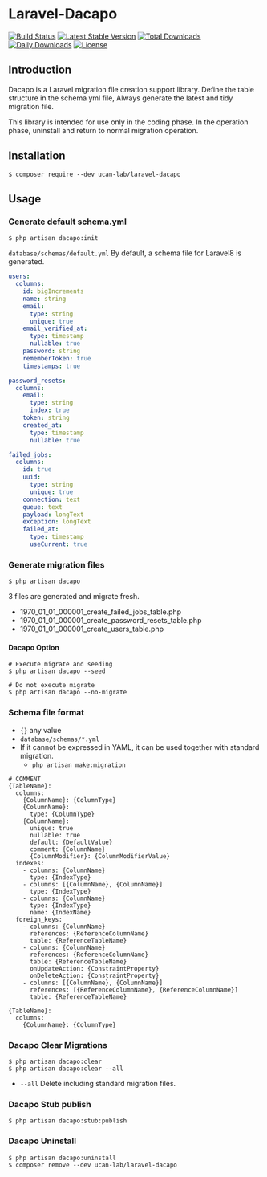 # Laravel-Dacapo

[![Build Status](https://travis-ci.org/ucan-lab/laravel-dacapo.svg?branch=master)](https://travis-ci.org/ucan-lab/laravel-dacapo)
[![Latest Stable Version](https://poser.pugx.org/ucan-lab/laravel-dacapo/v/stable)](https://packagist.org/packages/ucan-lab/laravel-dacapo)
[![Total Downloads](https://poser.pugx.org/ucan-lab/laravel-dacapo/downloads)](https://packagist.org/packages/ucan-lab/laravel-dacapo)
[![Daily Downloads](https://poser.pugx.org/ucan-lab/laravel-dacapo/d/daily)](https://packagist.org/packages/ucan-lab/laravel-dacapo)
[![License](https://poser.pugx.org/ucan-lab/laravel-dacapo/license)](https://packagist.org/packages/ucan-lab/laravel-dacapo)

## Introduction

Dacapo is a Laravel migration file creation support library.
Define the table structure in the schema yml file, Always generate the latest and tidy migration file.

This library is intended for use only in the coding phase.
In the operation phase, uninstall and return to normal migration operation.

## Installation

```
$ composer require --dev ucan-lab/laravel-dacapo
```

## Usage

### Generate default schema.yml

```
$ php artisan dacapo:init
```

`database/schemas/default.yml`
By default, a schema file for Laravel8 is generated.

```yaml
users:
  columns:
    id: bigIncrements
    name: string
    email:
      type: string
      unique: true
    email_verified_at:
      type: timestamp
      nullable: true
    password: string
    rememberToken: true
    timestamps: true

password_resets:
  columns:
    email:
      type: string
      index: true
    token: string
    created_at:
      type: timestamp
      nullable: true

failed_jobs:
  columns:
    id: true
    uuid:
      type: string
      unique: true
    connection: text
    queue: text
    payload: longText
    exception: longText
    failed_at:
      type: timestamp
      useCurrent: true
```

### Generate migration files

```
$ php artisan dacapo
```

3 files are generated and migrate fresh.

- 1970_01_01_000001_create_failed_jobs_table.php
- 1970_01_01_000001_create_password_resets_table.php
- 1970_01_01_000001_create_users_table.php

#### Dacapo Option

```
# Execute migrate and seeding
$ php artisan dacapo --seed
```

```
# Do not execute migrate
$ php artisan dacapo --no-migrate
```

### Schema file format

- `{}` any value
- `database/schemas/*.yml`
- If it cannot be expressed in YAML, it can be used together with standard migration.
  - `php artisan make:migration`

```
# COMMENT
{TableName}:
  columns:
    {ColumnName}: {ColumnType}
    {ColumnName}:
      type: {ColumnType}
    {ColumnName}:
      unique: true
      nullable: true
      default: {DefaultValue}
      comment: {ColumnName}
      {ColumnModifier}: {ColumnModifierValue}
  indexes:
    - columns: {ColumnName}
      type: {IndexType}
    - columns: [{ColumnName}, {ColumnName}]
      type: {IndexType}
    - columns: {ColumnName}
      type: {IndexType}
      name: {IndexName}
  foreign_keys:
    - columns: {ColumnName}
      references: {ReferenceColumnName}
      table: {ReferenceTableName}
    - columns: {ColumnName}
      references: {ReferenceColumnName}
      table: {ReferenceTableName}
      onUpdateAction: {ConstraintProperty}
      onDeleteAction: {ConstraintProperty}
    - columns: [{ColumnName}, {ColumnName}]
      references: [{ReferenceColumnName}, {ReferenceColumnName}]
      table: {ReferenceTableName}

{TableName}:
  columns:
    {ColumnName}: {ColumnType}
```

### Dacapo Clear Migrations

```
$ php artisan dacapo:clear
$ php artisan dacapo:clear --all
```

- `--all` Delete including standard migration files.

### Dacapo Stub publish

```
$ php artisan dacapo:stub:publish
```

### Dacapo Uninstall

```
$ php artisan dacapo:uninstall
$ composer remove --dev ucan-lab/laravel-dacapo
```
